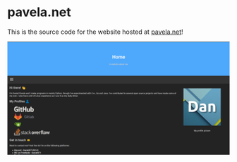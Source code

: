 # pavela.net
This is the source code for the website hosted at [pavela.net](http://pavela.net)!

![image](https://raw.githubusercontent.com/daniel071/images-for-readme/master/Screenshot%20from%202020-07-16%2012-54-32.png)
